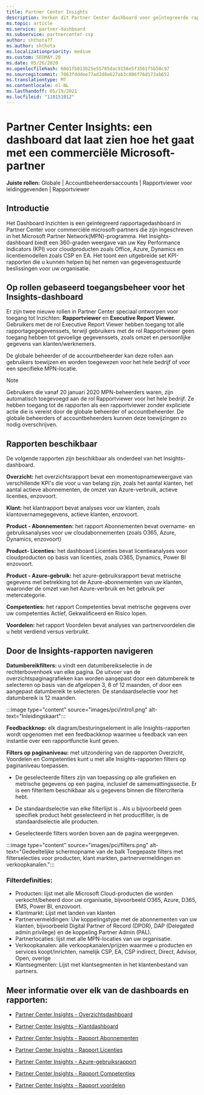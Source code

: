 ```yaml
---
title: Partner Center Insights
description: Verken dit Partner Center dashboard voor geïntegreerde rapportage. Bekijk hoe u het doet in KPI's voor verkoop en implementatie, klantontwikkeling en meer.
ms.topic: article
ms.service: partner-dashboard
ms.subservice: partnercenter-csp
author: shthota77
ms.author: shthota
ms.localizationpriority: medium
ms.custom: SEOMAY.20
ms.date: 05/26/2020
ms.openlocfilehash: 6661fb013b25e55785dac9156e5f3561f5b50c97
ms.sourcegitcommit: 7063fdddee77ad2d8e627ab3c806f76d173ab652
ms.translationtype: MT
ms.contentlocale: nl-NL
ms.lasthandoff: 05/19/2021
ms.locfileid: "110151012"
---
```

# <a name="partner-center-insights---a-dashboard-that-shows-how-a-microsoft-commercial-partner-is-doing"></a>Partner Center Insights: een dashboard dat laat zien hoe het gaat met een commerciële Microsoft-partner

**Juiste rollen:** Globale | Accountbeheerdersaccounts | Rapportviewer voor leidinggevenden | Rapportviewer

## <a name="introduction"></a>Introductie

Het Dashboard Inzichten is een geïntegreerd rapportagedashboard in Partner Center voor commerciële microsoft-partners die zijn ingeschreven in het Microsoft Partner Network(MPN)-programma. Het Insights-dashboard biedt een 360-graden weergave van uw Key Performance Indicators (KPI) voor cloudproducten zoals Office, Azure, Dynamics en licentiemodellen zoals CSP en EA. Het toont een uitgebreide set KPI-rapporten die u kunnen helpen bij het nemen van gegevensgestuurde beslissingen voor uw organisatie. 

## <a name="role-based-access-control-to-the-insights-dashboard"></a>Op rollen gebaseerd toegangsbeheer voor het Insights-dashboard

Er zijn twee nieuwe rollen in Partner Center speciaal ontworpen voor toegang tot Inzichten: **Rapportviewer** en **Executive Report Viewer.** Gebruikers met de rol Executive Report Viewer hebben toegang tot alle rapportagegegevenssets, terwijl gebruikers met de rol Rapportviewer geen toegang hebben tot gevoelige gegevenssets, zoals omzet en persoonlijke gegevens van klanten/werknemers. 

De globale beheerder of de accountbeheerder kan deze rollen aan gebruikers toewijzen en worden toegewezen voor het hele bedrijf of voor een specifieke MPN-locatie.  

>[!Note] 
>Gebruikers die vanaf 20 januari 2020 MPN-beheerders waren, zijn automatisch toegevoegd aan de rol Rapportviewer voor het hele bedrijf. Ze hebben toegang tot de rapporten als een rapportviewer zonder expliciete actie die is vereist door de globale beheerder of accountbeheerder. De globale beheerders of accountbeheerders kunnen deze toewijzingen zo nodig overschrijven. 

## <a name="reports-available"></a>Rapporten beschikbaar

De volgende rapporten zijn beschikbaar als onderdeel van het Insights-dashboard.

**Overzicht:** het overzichtsrapport bevat een momentopnameweergave van verschillende KPI's die voor u van belang zijn, zoals het aantal klanten, het aantal actieve abonnementen, de omzet van Azure-verbruik, actieve licenties, enzovoort.

**Klant:** het klantrapport bevat analyses voor uw klanten, zoals klantovernamegegevens, actieve klanten, enzovoort.

**Product - Abonnementen:** het rapport Abonnementen bevat overname- en gebruiksanalyses voor uw cloudabonnementen (zoals O365, Azure, Dynamics, enzovoort)

**Product- Licenties:** het dashboard Licenties bevat licentieanalyses voor cloudproducten op basis van licenties, zoals O365, Dynamics, Power BI enzovoort.

**Product - Azure-gebruik:** het azure-gebruiksrapport bevat metrische gegevens met betrekking tot de Azure-abonnementen van uw klanten, waaronder de omzet van het Azure-verbruik en het gebruik per metercategorie.

**Competenties:** het rapport Competenties bevat metrische gegevens over uw competenties Actief, Gekwalificeerd en Risico lopen.

**Voordelen:** het rapport Voordelen bevat analyses van partnervoordelen die u hebt verdiend versus verbruikt.

## <a name="navigating-the-insights-reports"></a>Door de Insights-rapporten navigeren

**Datumbereikfilters:** u vindt een datumbereikselectie in de rechterbovenhoek van elke pagina. De uitvoer van de overzichtspaginagrafieken kan worden aangepast door een datumbereik te selecteren op basis van de afgelopen 3, 6 of 12 maanden, of door een aangepast datumbereik te selecteren. De standaardselectie voor het datumbereik is 12 maanden. 

:::image type="content" source="images/pci/intro1.png" alt-text="Inleidingskaart":::

**Feedbackknop:** elk diagram/besturingselement in alle Insights-rapporten wordt opgenomen met een feedbackknop waarmee u feedback van een instantie over een rapportfunctie kunt geven. 

 
**Filters op paginaniveau:** met uitzondering van de rapporten Overzicht, Voordelen en Competenties kunt u met alle Insights-rapporten filters op paginaniveau toepassen. 

- De geselecteerde filters zijn van toepassing op alle grafieken en metrische gegevens op een pagina, inclusief de samenvattingssectie. Er is een filteritem beschikbaar als u gegevens binnen die filtercriteria hebt. 

- De standaardselectie van elke filterlijst is **.** Als u bijvoorbeeld geen specifiek product hebt geselecteerd in het productfilter, is de standaardselectie alle producten.

- Geselecteerde filters worden boven aan de pagina weergegeven. 

:::image type="content" source="images/pci/filters.png" alt-text="Gedeeltelijke schermopname van de balk Toegepaste filters met filterselecties voor producten, klant markten, partnervermeldingen en verkoopkanalen.":::

### <a name="filters-definitions"></a>Filterdefinities:

- Producten: lijst met alle Microsoft Cloud-producten die worden verkocht/beheerd door uw organisatie, bijvoorbeeld O365, Azure, D365, EMS, Power BI, enzovoort.
- Klantmarkt: Lijst met landen van klanten
- Partnervermeldingen: Uw koppelingstype met de abonnementen van uw klanten, bijvoorbeeld Digital Partner of Record (DPOR), DAP (Delegated admin privilege) en de koppeling Partner Admin (PAL). 
- Partnerlocaties: lijst met alle MPN-locaties van uw organisatie.
- Verkoopkanalen: alle verkoopkanalen/prijzen waarmee u producten en services koopt/inrichten, namelijk CSP, EA, CSP indirect, Direct, Advisor, Open, overige
- Klantsegmenten: Lijst met klantsegmenten in het klantenbestand van partners.

## <a name="read-about-each-of-the-dashboards-and-reports"></a>Meer informatie over elk van de dashboards en rapporten:

- [Partner Center Insights - Overzichtsdashboard](pci-overview-report.md)

- [Partner Center Insights - Klantdashboard](pci-customer-report.md)

- [Partner Center Insights - Rapport Abonnementen](pci-product-subscriptions-report.md)

- [Partner Center Insights - Rapport Licenties](pci-product-licenses-report.md)

- [Partner Center Insights - Azure-gebruiksrapport](pci-azure-usage-report.md)

- [Partner Center Insights - Rapport Competenties](pci-competencies-report.md)

- [Partner Center Insights - Rapport voordelen](pci-benefits-report.md)
